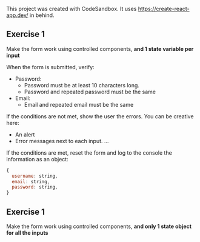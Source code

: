 This project was created with CodeSandbox. It uses https://create-react-app.dev/ in behind.

## Exercise 1
Make the form work using controlled components, **and 1 state variable per input**

When the form is submitted, verify:
* Password:
   * Password must be at least 10 characters long.
   * Password and repeated password must be the same
* Email:
   * Email and repeated email must be the same
   
If the conditions are not met, show the user the errors. You can be creative here:
   * An alert
   * Error messages next to each input.
   ...
 
If the conditions are met, reset the form and log to the console the information as an object:
```js
{
  username: string,
  email: string,
  password: string,
}
```

## Exercise 1
Make the form work using controlled components, **and only 1 state object for all the inputs**
